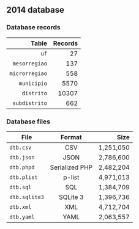 ## 2014 database

### Database records

| Table          | Records |
| --------------:| -------:|
| `uf`           |      27 |
| `mesorregiao`  |     137 |
| `microrregiao` |     558 |
| `municipio`    |    5570 |
| `distrito`     |   10307 |
| `subdistrito`  |     662 |

### Database files

| File          | Format         | Size      |
| ------------- |:--------------:| ---------:|
| `dtb.csv`     | CSV            | 1,251,050 |
| `dtb.json`    | JSON           | 2,786,600 |
| `dtb.phpd`    | Serialized PHP | 2,482,204 |
| `dtb.plist`   | p-list         | 4,971,013 |
| `dtb.sql`     | SQL            | 1,384,709 |
| `dtb.sqlite3` | SQLite 3       | 1,396,736 |
| `dtb.xml`     | XML            | 4,712,704 |
| `dtb.yaml`    | YAML           | 2,063,557 |
